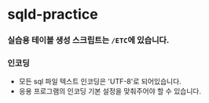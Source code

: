 # sqld-practice

### 실습용 테이블 생성 스크립트는 `/ETC`에 있습니다.

### 인코딩
 - 모든 sql 파일 텍스트 인코딩은 'UTF-8'로 되어있습니다.
 - 응용 프로그램의 인코딩 기본 설정을 맞춰주어야 할 수 있습니다.
